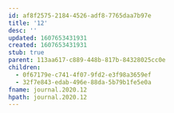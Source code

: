 ```yaml
---
id: af8f2575-2184-4526-adf8-7765daa7b97e
title: '12'
desc: ''
updated: 1607653431931
created: 1607653431931
stub: true
parent: 113aa617-c889-448b-817b-84328025cc0e
children:
  - 0f67179e-c741-4f07-9fd2-e3f98a3659ef
  - 32f7e843-edab-496e-88da-5b79b1fe5e0a
fname: journal.2020.12
hpath: journal.2020.12
---
```



